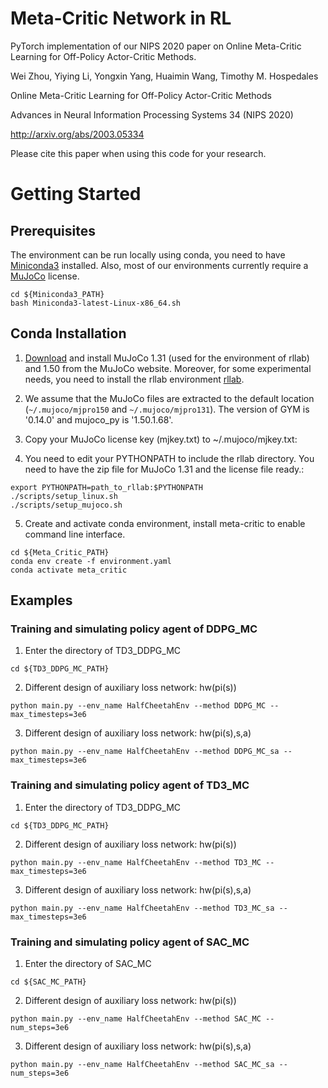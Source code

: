 # Meta-Critic  Network in RL

PyTorch implementation of our NIPS 2020 paper on Online Meta-Critic Learning for Off-Policy Actor-Critic Methods.

Wei Zhou, Yiying Li, Yongxin Yang, Huaimin Wang, Timothy M. Hospedales

Online Meta-Critic Learning for Off-Policy Actor-Critic Methods

Advances in Neural Information Processing Systems 34 (NIPS 2020)

http://arxiv.org/abs/2003.05334

Please cite this paper when using this code for your research.

# Getting Started

## Prerequisites

The environment can be run locally using conda, you need to have [Miniconda3](https://conda.io/projects/conda/en/latest/user-guide/install/linux.html#install-linux-silent) installed. Also, most of our environments currently require a [MuJoCo](https://www.roboti.us/license.html) license.
```
cd ${Miniconda3_PATH}
bash Miniconda3-latest-Linux-x86_64.sh
```

## Conda Installation

1.  [Download](https://www.roboti.us/index.html) and install MuJoCo 1.31 (used for the environment of rllab) and 1.50 from the MuJoCo website. Moreover, for some experimental needs, you need to install the rllab environment [rllab](https://rllab.readthedocs.io/en/latest/index.html).

2.  We assume that the MuJoCo files are extracted to the default location (`~/.mujoco/mjpro150` and `~/.mujoco/mjpro131`). The version of GYM is '0.14.0' and mujoco_py is '1.50.1.68'.

3.  Copy your MuJoCo license key (mjkey.txt) to ~/.mujoco/mjkey.txt:

4. You need to edit your PYTHONPATH to include the rllab directory. You need to have the zip file for MuJoCo 1.31 and the license file ready.:
```
export PYTHONPATH=path_to_rllab:$PYTHONPATH
./scripts/setup_linux.sh
./scripts/setup_mujoco.sh
```

5.  Create and activate conda environment, install meta-critic to enable command line interface.
```
cd ${Meta_Critic_PATH}
conda env create -f environment.yaml
conda activate meta_critic
```

## Examples
### Training and simulating policy agent of DDPG_MC
1.  Enter the directory of TD3_DDPG_MC

```
cd ${TD3_DDPG_MC_PATH}
```
2.  Different design of auxiliary loss network: hw(pi(s))
```
python main.py --env_name HalfCheetahEnv --method DDPG_MC --max_timesteps=3e6
```

3.  Different design of auxiliary loss network: hw(pi(s),s,a)
```
python main.py --env_name HalfCheetahEnv --method DDPG_MC_sa --max_timesteps=3e6
```

### Training and simulating policy agent of TD3_MC
1.  Enter the directory of TD3_DDPG_MC

```
cd ${TD3_DDPG_MC_PATH}
```
2.  Different design of auxiliary loss network: hw(pi(s))
```
python main.py --env_name HalfCheetahEnv --method TD3_MC --max_timesteps=3e6
```

3.  Different design of auxiliary loss network: hw(pi(s),s,a)
```
python main.py --env_name HalfCheetahEnv --method TD3_MC_sa --max_timesteps=3e6
```

### Training and simulating policy agent of SAC_MC
1.  Enter the directory of SAC_MC

```
cd ${SAC_MC_PATH}
```
2.  Different design of auxiliary loss network: hw(pi(s))
```
python main.py --env_name HalfCheetahEnv --method SAC_MC --num_steps=3e6
```

3.  Different design of auxiliary loss network: hw(pi(s),s,a)
```
python main.py --env_name HalfCheetahEnv --method SAC_MC_sa --num_steps=3e6
```
